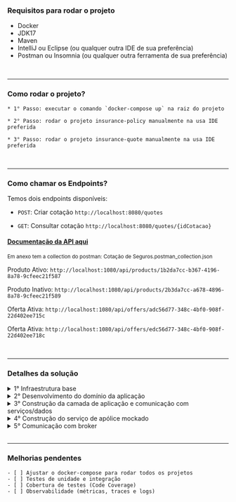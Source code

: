 ### Requisitos para rodar o projeto

* Docker
* JDK17
* Maven
* IntelliJ ou Eclipse (ou qualquer outra IDE de sua preferência)
* Postman ou Insomnia (ou qualquer outra ferramenta de sua preferência)

<br>

***

### Como rodar o projeto?

    * 1° Passo: executar o comando `docker-compose up` na raiz do projeto

    * 2° Passo: rodar o projeto insurance-policy manualmente na usa IDE preferida

    * 3° Passo: rodar o projeto insurance-quote manualmente na usa IDE preferida

<br>

***

### Como chamar os Endpoints?

Temos dois endpoints disponíveis:

- `POST`: Criar cotação `http://localhost:8080/quotes`

- `GET`: Consultar cotação `http://localhost:8080/quotes/{idCotacao}`

#### [Documentação da API aqui](https://documenter.getpostman.com/view/33003809/2sAXjKaCvX)

<small>Em anexo tem a collection do postman: Cotação de Seguros.postman_collection.json</small>

Produto Ativo: `http://localhost:1080/api/products/1b2da7cc-b367-4196-8a78-9cfeec21f587`

Produto Inativo: `http://localhost:1080/api/products/2b3da7cc-a678-4896-8a78-9cfeec21f589`

Oferta Ativa: `http://localhost:1080/api/offers/adc56d77-348c-4bf0-908f-22d402ee715c`

Oferta Ativa: `http://localhost:1080/api/offers/edc56d77-348c-4bf0-908f-22d402ee718c`

<br>

***

### Detalhes da solução

<details>
    <summary>1° Infraestrutura base</summary> <br>
    <p>O projeto começou com a construção da arquitetura base, seguindo a seguinte ordem:</p>
    <ul>
        <li>Serviço de catálogo com MockServer</li>
        <li>Banco de Dados MySQL</li>
        <li>Kafka</li>
    </ul>
</details>
<details>
    <summary>2° Desenvolvimento do domínio da aplicação</summary> <br>
    <p>Na segunda parte, foquei no desenvolvimento do domínio da aplicação usando DDD para alinhar a lógica do negócio
        com a estrutura do sistema, isolando as regras do domínio das demais partes do sistema.</p>
</details>
<details>
    <summary>3° Construção da camada de aplicação e comunicação com serviços/dados</summary> <br>
    <p>Nessa etapa, comecei a permitir a interação com o domínio através da camada de aplicação/api, construindo os
        controllers para acessar o domínio e, em seguida, implementei as classes de interação com o serviço de catálogo
        e de persistência.</p>
</details>
<details>
    <summary>4° Construção do serviço de apólice mockado</summary> <br>
    <p>Aqui, construí um serviço simples para receber o ID da cotação e, com isso, gerar um ID aleatório para enviar ao
        serviço de cotação via broker.</p>
</details>
<details>
    <summary>5° Comunicação com broker</summary> <br>
    <p>Por fim, foquei na comunicação com o broker, enviando a cotação realizada com sucesso e ouvindo o retorno com o
        ID da apólice.</p>
</details>

<br>

***

### Melhorias pendentes
    - [ ] Ajustar o docker-compose para rodar todos os projetos
    - [ ] Testes de unidade e integração
    - [ ] Cobertura de testes (Code Coverage)
    - [ ] Observabilidade (métricas, traces e logs)
